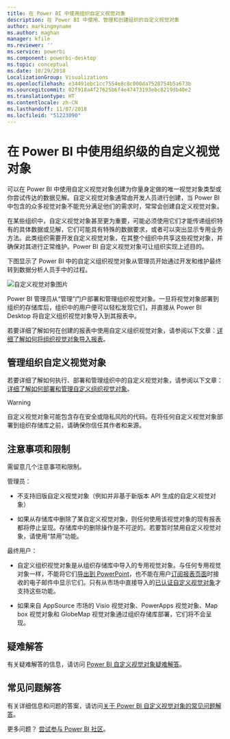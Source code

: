 ```yaml
---
title: 在 Power BI 中使用组织自定义视觉对象
description: 在 Power BI 中使用、管理和创建组织的自定义视觉对象
author: markingmyname
ms.author: maghan
manager: kfile
ms.reviewer: ''
ms.service: powerbi
ms.component: powerbi-desktop
ms.topic: conceptual
ms.date: 10/29/2018
LocalizationGroup: Visualizations
ms.openlocfilehash: e34491ebc1cc7554e8c8c000da7528754b5a673b
ms.sourcegitcommit: 02f918a4f27625b6f4e47473193ebc8219db40e2
ms.translationtype: HT
ms.contentlocale: zh-CN
ms.lasthandoff: 11/07/2018
ms.locfileid: "51223090"
---
```

# <a name="use-organizational-custom-visuals-in-power-bi"></a>在 Power BI 中使用组织级的自定义视觉对象

可以在 Power BI 中使用自定义视觉对象创建为你量身定做的唯一视觉对象类型或你尝试传达的数据见解。自定义视觉对象通常由开发人员进行创建，当 Power BI 中包含的众多视觉对象不能充分满足他们的需求时，常常会创建自定义视觉对象。

在某些组织中，自定义视觉对象甚至更为重要，可能必须使用它们才能传递组织特有的具体数据或见解，它们可能具有特殊的数据要求，或者可以突出显示专用业务方法。此类组织需要开发自定义视觉对象，在其整个组织中共享这些视觉对象，并确保对其进行正常维护。Power BI 自定义视觉对象可让组织实现上述目的。

下图显示了 Power BI 中的自定义组织视觉对象从管理员开始通过开发和维护最终转到数据分析人员手中的过程。

![自定义视觉对象图片](media/power-bi-custom-visuals-organizational/custom-visual-org-01.jpg)

Power BI 管理员从“管理”门户部署和管理组织视觉对象。一旦将视觉对象部署到组织的存储库后，组织中的用户便可以轻松发现它们，并直接从 Power BI Desktop 将自定义组织视觉对象导入到其报表中。

若要详细了解如何在创建的报表中使用自定义组织视觉对象，请参阅以下文章：[详细了解如何将组织视觉对象导入报表](power-bi-custom-visuals.md)。

## <a name="administer-organizational-custom-visuals"></a>管理组织自定义视觉对象

若要详细了解如何执行、部署和管理组织中的自定义视觉对象，请参阅以下文章：[详细了解如何部署和管理自定义组织视觉对象](https://go.microsoft.com/fwlink/?linkid=866790)。

> [!WARNING]
>  自定义视觉对象可能包含存在安全或隐私风险的代码。在将任何自定义视觉对象部署到组织存储库之前，请确保你信任其作者和来源。

## <a name="considerations-and-limitations"></a>注意事项和限制

需留意几个注意事项和限制。

管理员：

* 不支持旧版自定义视觉对象（例如并非基于新版本 API 生成的自定义视觉对象）

* 如果从存储库中删除了某自定义视觉对象，则任何使用该视觉对象的现有报表都将停止呈现。存储库中的删除操作是不可逆的。若要暂时禁用自定义视觉对象，请使用“禁用”功能。

最终用户：

* 自定义组织视觉对象是从组织存储库中导入的专用视觉对象。与任何专用视觉对象一样，不能将它们[导出到 PowerPoint](https://docs.microsoft.com/power-bi/consumer/end-user-powerpoint)，也不能在用户[订阅报表页面](https://docs.microsoft.com/power-bi/consumer/end-user-subscribe)时接收的电子邮件中显示它们。只有从市场中直接导入的[已认证自定义视觉对象](https://docs.microsoft.com/power-bi/power-bi-custom-visuals-certified)才支持这些功能。

* 如果来自 AppSource 市场的 Visio 视觉对象、PowerApps 视觉对象、Map box 视觉对象和 GlobeMap 视觉对象通过组织存储库部署，它们将不会呈现。

## <a name="troubleshoot"></a>疑难解答

有关疑难解答的信息，请访问 [Power BI 自定义视觉对象疑难解答](power-bi-custom-visuals-troubleshoot.md)。

## <a name="faq"></a>常见问题解答

有关详细信息和问题的答案，请访问[关于 Power BI 自定义视觉对象的常见问题解答](power-bi-custom-visuals-faq.md#organizational-custom-visuals)。

更多问题？ [尝试参与 Power BI 社区](http://community.powerbi.com/)。
